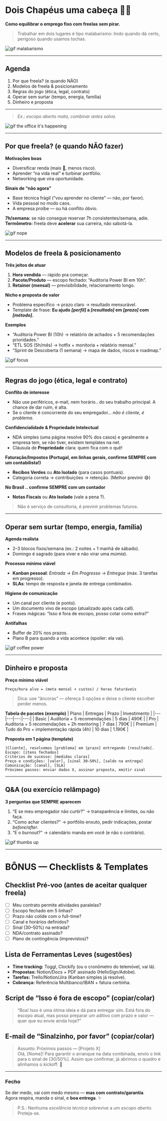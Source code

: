 # Dois Chapéus uma cabeça 🎩💼

**Como equilibrar o emprego fixo com freelas sem pirar.**  





> Trabalhar em dois lugares é tipo malabarismo: lindo quando dá certo, perigoso quando usamos tochas.

![gif malabarismo](https://media.giphy.com/media/HuUE1QFyDSiA17FIFZ/giphy.gif)

---

## Agenda
1. Por que freela? (e quando NÃO)
2. Modelos de freela & posicionamento
3. Regras do jogo (ética, legal, contrato)
4. Operar sem surtar (tempo, energia, família)
5. Dinheiro e proposta



   
---
> *Ex.: escopo aberto mata, combinar antes salva.*

![gif the office it's happening](https://media.giphy.com/media/l0MYt5jPR6QX5pnqM/giphy.gif)

---

## Por que freela? (e quando NÃO fazer)
**Motivações boas**
- Diversificar renda (mais 💸, menos risco).
- Aprender “na vida real” e turbinar portfólio.
- Networking que vira oportunidade.

**Sinais de “não agora”**
- Base técnica frágil (“vou aprender no cliente” — não, por favor).
- Vida pessoal no modo caos.
- A empresa proíbe — ou há conflito óbvio.

**7h/semana:** se não consegue reservar 7h consistentes/semana, adie.  
**Termômetro:** freela deve **acelerar** sua carreira, não sabotá-la.

![gif nope](https://media.giphy.com/media/JYZ397GsFrFtu/giphy.gif)

---

## Modelos de freela & posicionamento
**Três jeitos de atuar**
1) **Hora vendida** — rápido pra começar.
2) **Pacote/Produto** — escopo fechado: “Auditoria Power BI em 10h”.  
3) **Retainer (mensal)** — previsibilidade, relacionamento longo.

**Nicho e proposta de valor**
- Problema específico → prazo claro → resultado mensurável.  
- Template de frase: **Eu ajudo _[perfil]_ a _[resultado]_ em _[prazo]_ com _[método]_.**

**Exemplos**
- “Auditoria Power BI (10h) → relatório de achados + 5 recomendações prioridades.”
- “ETL SOS (5h/mês) → hotfix + monitoria + relatório mensal.”
- “Sprint de Descoberta (1 semana) → mapa de dados, riscos e roadmap.”

![gif focus](https://media.giphy.com/media/26u4cqiYI30juCOGY/giphy.gif)

---

## Regras do jogo (ética, legal e contrato)
**Conflito de interesse**
- Não use periféricos, e-mail, nem horário.. do seu trabalho principal. A chance de dar ruim, é alta.
- Se o cliente é concorrente do seu empregador… *não é cliente, é problema.*

**Confidencialidade & Propriedade Intelectual**
- NDA simples (uma página resolve 90% dos casos) e geralmente a empresa tem, se não tiver, existem templates na net.
- Cláusula de **Propriedade** clara: quem fica com o quê!

**Faturação/Impostos (Portugal, em linhas gerais, confirme SEMPRE com um contabilista!)**
- **Recibos Verdes** ou **Ato Isolado** (para casos pontuais).  
- Categoria correta → contribuições → retenção. (Melhor previnir 😅)

**No Brasil .. confirme SEMPRE com um contador**
- **Notas Fiscais** ou **Ato Isolado** (vale a pena ?).
> Não é serviço de consultoria, é previnir problemas futuros.

---

## Operar sem surtar (tempo, energia, família)
**Agenda realista**
- 2–3 blocos fixos/semana (ex.: 2 noites + 1 manhã de sábado).  
- Domingo é sagrado (para viver e não virar uma *múmia*).

**Processo mínimo viável**
- **Kanban pessoal**: *Entrada → Em Progresso → Entregue* (máx. 3 tarefas em progresso).  
- **SLAs**: tempo de resposta e janela de entrega combinados.

**Higiene de comunicação**
- Um canal por cliente (e ponto).  
- Um documento vivo de escopo (atualizado após cada call).  
- Frases mágicas: “Isso é fora de escopo, posso cotar como extra?”

**Antifalhas**
- Buffer de 20% nos prazos.  
- Plano B para quando a vida acontece (spoiler: ela vai).

![gif coffee power](https://media.giphy.com/media/l0Exk8EUzSLsrErEQ/giphy.gif)

---

## Dinheiro e proposta
**Preço mínimo viável**
```
Preço/hora alvo = (meta mensal + custos) / horas faturáveis
```
> Dica: use “âncoras” — ofereça 3 opções e deixe o cliente escolher perder menos.

**Tabela de pacotes (exemplo)**
| Plano | Entregas | Prazo | Investimento |
|---|---|---:|---:|
| Basic | Auditoria + 5 recomendações | 5 dias | 490€ |
| Pro | Auditoria + 5 recomendações + 2h mentoring | 7 dias | 790€ |
| Premium | Tudo do Pro + implementação rápida (4h) | 10 dias | 1.190€ |

**Proposta em 1 página (template)**
```
[Cliente], resolvemos [problema] em [prazo] entregando [resultado].
Escopo: [itens fechados]
Critérios de sucesso: [medidas claras]
Preço e condições: [valor], [sinal 30–50%], [saldo na entrega]
Comunicação: [canal], [SLA]
Próximos passos: enviar dados X, assinar proposta, emitir sinal
```

---

## Q&A (ou exercício relâmpago)
**3 perguntas que SEMPRE aparecem**
1. “E se meu empregador não curtir?” → transparência e limites, ou não faça.  
2. “Como achar clientes?” → portfólio enxuto, pedir indicações, postar *before/after*.  
3. “E o burnout?” → calendário manda em você (e não o contrário).

![gif thumbs up](https://media.giphy.com/media/111ebonMs90YLu/giphy.gif)

---

# BÔNUS — Checklists & Templates

## Checklist Pré-voo (antes de aceitar qualquer freela)
- [ ] Meu contrato permite atividades paralelas?  
- [ ] Escopo fechado em 5 linhas?  
- [ ] Prazo não colide com o full-time?  
- [ ] Canal e horários definidos?  
- [ ] Sinal (30–50%) na entrada?  
- [ ] NDA/contrato assinado?  
- [ ] Plano de contingência (imprevistos)?

## Lista de Ferramentas Leves (sugestões)
- **Time tracking:** Toggl, Clockify (ou o cronômetro do telemóvel, vai lá).  
- **Propostas:** Notion/Docs + PDF assinado (HelloSign/Adobe).  
- **Tarefas:** Trello/Notion/Jira (Kanban simples já resolve).  
- **Cobrança:** Referência Multibanco/IBAN + fatura certinha.

## Script de “Isso é fora de escopo” (copiar/colar)
> “Boa! Isso é uma ótima ideia e dá para entregar sim. Está fora do escopo atual, mas posso preparar um aditivo com prazo e valor — quer que eu envie ainda hoje?”

## E-mail de “Sinalzinho, por favor” (copiar/colar)
> Assunto: Próximos passos — [Projeto X]  
> Olá, [Nome]! Para garantir o arranque na data combinada, envio o link para o sinal de [30/50%]. Assim que confirmar, já abrimos o quadro e alinhamos o kickoff. 🚀

---
### Fecho
Se der medo, vai com medo mesmo — **mas com contrato/garantia**.  
Agora respira, manda o sinal, e **boa entrega**. ✨

> P.S.: Nenhuma *excelência técnica* sobrevive a um *escopo aberto*. Proteja-se.
